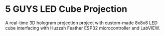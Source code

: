 # 5 GUYS LED Cube Projection
A real-time 3D hologram projection project with custom-made 8x8x8 LED cube interfacing with Huzzah Feather ESP32 microcontroller and LabVIEW.
